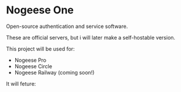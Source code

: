 # Nogeese One
Open-source authentication and service software.

These are official servers, but i will later make a self-hostable version.

This project will be used for:

- Nogeese Pro
- Nogeese Circle
- Nogeese Railway (coming soon!)

It will feture:
